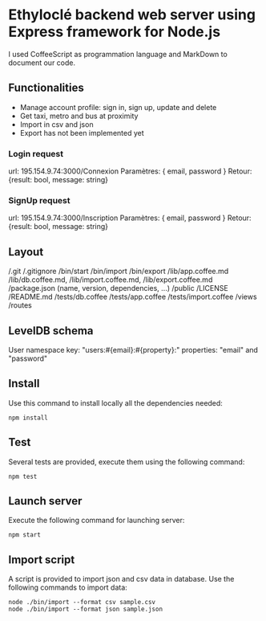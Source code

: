 # Ethyloclé backend web server using Express framework for Node.js

I used CoffeeScript as programmation language and MarkDown to document our code.

## Functionalities
* Manage account profile: sign in, sign up, update and delete
* Get taxi, metro and bus at proximity
* Import in csv and json
* Export has not been implemented yet

### Login request
url: 195.154.9.74:3000/Connexion
Paramètres: { email, password }
Retour: {result: bool, message: string}

### SignUp request
url: 195.154.9.74:3000/Inscription
Paramètres: { email, password }
Retour: {result: bool, message: string}

## Layout

/.git /.gitignore /bin/start /bin/import /bin/export /lib/app.coffee.md /lib/db.coffee.md, /lib/import.coffee.md, /lib/export.coffee.md /package.json (name, version, dependencies, ...) /public /LICENSE /README.md /tests/db.coffee /tests/app.coffee /tests/import.coffee /views /routes

## LevelDB schema
User namespace key: "users:#{email}:#{property}:" properties: "email" and "password"

## Install
Use this command to install locally all the dependencies needed:
```
npm install
```

## Test
Several tests are provided, execute them using the following command:
```
npm test
```

## Launch server
Execute the following command for launching server:
```
npm start
```

## Import script
A script is provided to import json and csv data in database. Use the following commands to import data:

```
node ./bin/import --format csv sample.csv
node ./bin/import --format json sample.json
```
